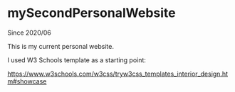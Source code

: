 # mySecondPersonalWebsite

Since 2020/06



This is my current personal website.

I used W3 Schools template as a starting point:

https://www.w3schools.com/w3css/tryw3css_templates_interior_design.htm#showcase
